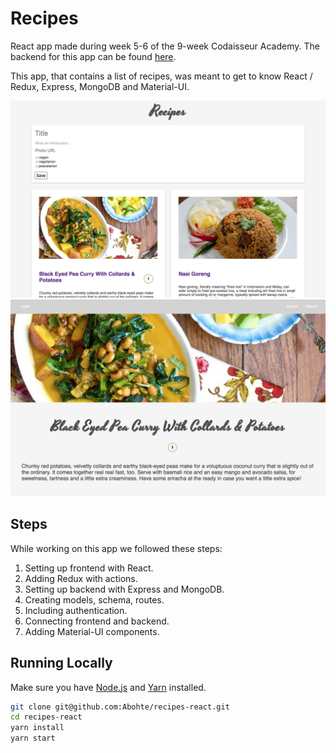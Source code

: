 # Recipes

React app made during week 5-6 of the 9-week Codaisseur Academy. The backend for this app can be found [here](https://github.com/Abohte/recipes-express).

This app, that contains a list of recipes, was meant to get to know React / Redux, Express, MongoDB and Material-UI.

![Recipes Overview Page](src/images/RecipesOverview.png)
![Recipe Page](src/images/Recipe.png)

## Steps

While working on this app we followed these steps:

1. Setting up frontend with React.
2. Adding Redux with actions.
3. Setting up backend with Express and MongoDB.
4. Creating models, schema, routes.
5. Including authentication.
6. Connecting frontend and backend.
7. Adding Material-UI components.

## Running Locally

Make sure you have [Node.js](https://nodejs.org/en/) and [Yarn](https://yarnpkg.com/lang/en/) installed.

```bash
git clone git@github.com:Abohte/recipes-react.git
cd recipes-react
yarn install
yarn start
```

